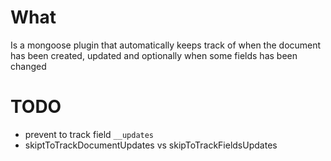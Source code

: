 # What
Is a mongoose plugin that automatically keeps track of when the document has been created, updated and optionally when some fields has been changed

# TODO
* prevent to track field `__updates` 
* skiptToTrackDocumentUpdates vs skipToTrackFieldsUpdates
